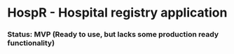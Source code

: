 # HospR - Hospital registry application

### Status: MVP (Ready to use, but lacks some production ready functionality)

